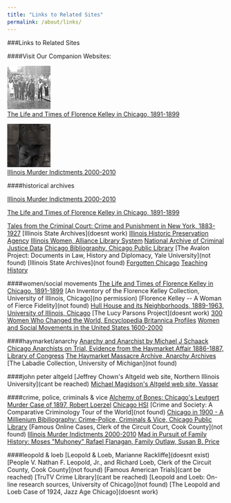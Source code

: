 ```yaml
---
title: "Links to Related Sites"
permalink: /about/links/
---
```


###Links to Related Sites

####Visit Our Companion Websites:

![Florence Kelley in Chicago 1891-1899](/static/img/about/links/fk100.jpg)	
[The Life and Times of Florence Kelley in Chicago, 1891-1899](http://florencekelley.northwestern.edu/)	           	

![Illinois Murder Indictments 2000-2010](/static/img/about/links/imi.jpg)	
[Illinois Murder Indictments 2000-2010](http://illinoismurderindictments.law.northwestern.edu/)

####historical archives

   [Illinois Murder Indictments 2000-2010](http://illinoismurderindictments.law.northwestern.edu/)
    
   [The Life and Times of Florence Kelley in Chicago, 1891-1899](http://florencekelley.northwestern.edu/)	
    
   [Tales from the Criminal Court: Crime and Punishment in New York, 1883-1927](http://www.crimeinnyc.org/)
   [Illinois State Archives](doesnt work)
   [Illinois Historic Preservation Agency](https://www2.illinois.gov/dnrhistoric/Pages/default.aspx)
   [Illinois Women, Alliance Library System](http://www.alliancelibrarysystem.com/IllinoisWomen/first.cfm)
   [National Archive of Criminal Justice Data](https://www.icpsr.umich.edu/icpsrweb/content/NACJD/index.html)
   [Chicago Bibliography, Chicago Public Library](https://www.chipublib.org/001hwlc/sshchicoll.html)
   [The Avalon Project: Documents in Law, History and Diplomacy, Yale University](not found)
   [Illinois State Archives](not found)
   [Forgotten Chicago](https://forgottenchicago.com/)
   [Teaching History](https://www.teachinghistory.org/)

####women/social movements
   [The Life and Times of Florence Kelley in Chicago, 1891-1899](http://florencekelley.northwestern.edu/)
   [An Inventory of the Florence Kelley Collection, University of Illinois, Chicago](no permission)
   [Florence Kelley -- A Woman of Fierce Fidelity](not found)
   [Hull House and its Neighborhoods, 1889-1963, University of Illinois, Chicago](https://hullhouse.uic.edu/hull/urbanexp/)
   [The Lucy Parsons Project](doesnt work)
   [300 Women Who Changed the World, Encyclopedia Britannica Profiles](https://academic.eb.com/levels/collegiate)
   [Women and Social Movements in the United States 1600-2000](http://www.alexanderstreet6.com/wasm/index.html)

####haymarket/anarchy
   [Anarchy and Anarchist by Michael J Schaack](http://dwardmac.pitzer.edu/Anarchist_Archives/schaak/toc.html)
   [Chicago Anarchists on Trial, Evidence from the Haymarket Affair 1886-1887, Library of Congress](http://memory.loc.gov/ammem/browse/updatedList.html)
   [The Haymarket Massacre Archive, Anarchy Archives](http://dwardmac.pitzer.edu/Anarchist_Archives/haymarket/Haymarket.html)
   [The Labadie Collection, University of Michigan](not found)

####john peter altgeld
   [Jeffrey Chown's Altgeld web site, Northern Illinois University](cant be reached)
   [Michael Magidson's Altgeld web site, Vassar](http://projects.vassar.edu/1896/altgeld.html)

####crime, police, criminals & vice
   [Alchemy of Bones: Chicago's Leutgert Murder Case of 1897, Robert Loerzel](http://www.alchemyofbones.com/)
   [Chicago HSI](http://chicago.lgrace.com/)
   [Crime and Society: A Comparative Criminology Tour of the World](not found)
   [Chicago in 1900 - A Millienium Bibiliography: Crime-Police, Criminals & Vice, Chicago Public Library](https://www.chipublib.org/chicago-history-3/)
   [Famous Online Cases, Clerk of the Circuit Court, Cook County](not found)
   [Illinois Murder Indictments 2000-2010](http://illinoismurderindictments.law.northwestern.edu/)
   [Mad in Pursuit of Family History: Moses "Muhoney" Rafael Flanagan, Family Outlaw, Susan B. Price](http://www.madinpursuit.com/Family/Barrett/FlanaganMosesR.htm)

####leopold & loeb
   [Leopold & Loeb, Marianne Rackliffe](doesnt exist)
   [People V. Nathan F. Leopold, Jr., and Richard Loeb, Clerk of the Circuit County, Cook County](not found)
   [Famous American Trials](cant be reached)
   [TruTV Crime Library](cant be reached)
   [Leopold and Loeb: On-line research sources, University of Chicago](not found)
   [The Leopold and Loeb Case of 1924, Jazz Age Chicago](doesnt work)